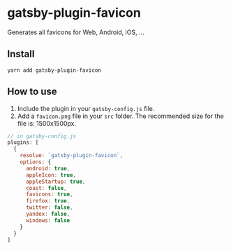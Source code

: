 # gatsby-plugin-favicon
Generates all favicons for Web, Android, iOS, ...

## Install
`yarn add gatsby-plugin-favicon`

## How to use
1. Include the plugin in your `gatsby-config.js` file.
2. Add a `favicon.png` file in your `src` folder. The recommended size for the file is: 1500x1500px.

```javascript
// in gatsby-config.js
plugins: [
  {
    resolve: `gatsby-plugin-favicon`,
    options: {
      android: true,
      appleIcon: true,
      appleStartup: true,
      coast: false,
      favicons: true,
      firefox: true,
      twitter: false,
      yandex: false,
      windows: false
    }
  }
]
```

